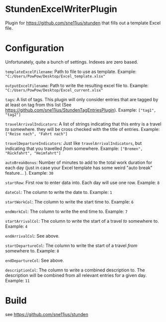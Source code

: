 StundenExcelWriterPlugin
=======================

Plugin for https://github.com/sne11ius/stunden that fills out a template Excel file.

Configuration
=============

Unfortunately, quite a bunch of settings. Indexes are zero based.

`templateExcelFilename`: Path to file to use as template. Example: `"C:/Users/PowPow/Desktop/Excel_template.xlsx"`

`outputExcelFilename`: Path to write the resulting excel file to. Example: `"C:/Users/PowPow/Desktop/Excel_current.xlsx"`

`tags`: A list of tags. This plugin will only consider entries that are tagged by at least on tag from this list
(See https://github.com/sne11ius/StundenTagEntriesPlugin). Example: `["tag1", "tag2"]`

`travelArrivalIndicators`: A list of strings indicating that this entry is a travel _to_ somewhere.
they will be cross checked with the title of entries. Example: `["Reise nach", "Fahrt nach"]`

`travelDepartureIndicators`: Just like `travelArrivalIndicators`, but indicating that you travelled _from_
somewhere. Example: `["Bremen", "Rückfahrt", "Heimfahrt"]`

`autoBreakBonus`: Number of minutes to add to the total work duration for each day (just in case
your Excel template has some weird "auto break" feature... ). Example: `30`

`startRow`: First row to enter data into. Each day will use one row. Example: `8`

`dateCol`: The column to write the date to. Example: `1`

`startWorkCol`: The column to write the start time to. Example: `6`

`endWorkCol`: The column to write the end time to. Example: `7`

`startArrivalCol`: The column to write the start of a travel _to_ somewhere to. Example: `4`

`endArrivalCol`: See above.

`startDepartureCol`: The column to write the start of a travel _from_ somewhere to. Example: `8`

`endDepartureCol`: See above.

`descriptionCol`: The column to write a combined description to. The description will
be combined from all relevant entries for a given day. Example: `11`

Build
=====
see https://github.com/sne11ius/stunden
